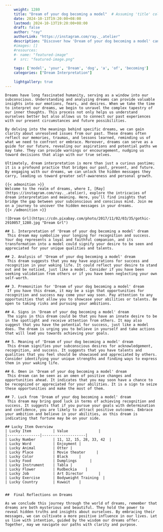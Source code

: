```yaml
---
    weight: 1280
    title: "Dream of your dog becoming a model"  # Assuming 'title' column exists
    date: 2024-10-13T19:20:00+08:00
    lastmod: 2024-10-13T19:20:00+08:00
    draft: false
    author: "ray"
    authorLink: "https://instagram.com/ray._.atelier"
    description: "Discover how 'Dream of your dog becoming a model' can interpret your future and uncover its significant meanings in your life."
    #images: []
    #resources:
    #- name: "featured-image"
    #  src: "featured-image.png"
    
    tags: ['model', 'your', 'Dream', 'dog', 'a', 'of', 'becoming']
    categories: ["Dream Interpretation"]
    
    lightgallery: true
---
```

    
    Dreams have long fascinated humanity, serving as a window into our subconscious. Understanding and analyzing dreams can provide valuable insights into our emotions, fears, and desires. When we take the time to interpret our dreams, we begin to unravel the complex tapestry of our inner thoughts. This process not only helps us understand ourselves better but also allows us to connect our past experiences with our present circumstances and future possibilities.
    
    By delving into the meanings behind specific dreams, we can gain clarity about unresolved issues from our past. These dreams often reflect our memories, traumas, and lessons learned, reminding us of what we need to confront or embrace. Moreover, dreams can serve as a guide for our future, revealing our aspirations and potential paths we may take. They can provide warnings or encouragement, nudging us toward decisions that align with our true selves.
    
    Ultimately, dream interpretation is more than just a curious pastime; it is a profound practice that bridges our past, present, and future. By engaging with our dreams, we can unlock the hidden messages they carry, leading us toward greater self-awareness and personal growth.
    
    {{< admonition >}}
    Welcome to the realm of dreams, where I, [Ray](https://instagram.com/ray._.atelier), explore the intricacies of dream interpretation and meaning. Here, you’ll find insights that bridge the gap between your subconscious and conscious mind. Join me on a journey to uncover the hidden messages in your dreams.
    {{< /admonition >}}
    
    ![Dream Grl](https://cdn.pixabay.com/photo/2017/11/02/03/35/gothic-2910057_1280.jpg "Dream Grl")
    
    ## 1. Interpretation of 'Dream of your dog becoming a model' dream
     This dream may symbolize your longing for recognition and success. Your dog represents a loyal and faithful companion, and its transformation into a model could signify your desire to be seen and appreciated for your unique qualities and talents.
    
    ## 2. Analysis of 'Dream of your dog becoming a model' dream
     This dream suggests that you may have aspirations for success and recognition in your waking life. It could reflect your desire to stand out and be noticed, just like a model. Consider if you have been seeking validation from others or if you have been neglecting your own self-worth.
    
    ## 3. Premonition for 'Dream of your dog becoming a model' dream
     If you have this dream, it may be a sign that opportunities for recognition and success may come your way soon. Pay attention to any opportunities that allow you to showcase your abilities or talents. Be open to taking risks and pursuing your ambitions.
    
    ## 4. Signs in 'Dream of your dog becoming a model' dream
     The signs in this dream could be that you have an innate desire to be in the spotlight and receive attention from others. It may also suggest that you have the potential for success, just like a model does. The dream is urging you to believe in yourself and take actions that will lead you towards achieving your goals.
    
    ## 5. Meaning of 'Dream of your dog becoming a model' dream
     This dream signifies your subconscious desires for acknowledgement, recognition, and success. It suggests that you have talents and qualities that you feel should be showcased and appreciated by others. Consider identifying your unique strengths and finding ways to express them in your waking life.
    
    ## 6. Omen in 'Dream of your dog becoming a model' dream
     This dream can be seen as an omen of positive changes and opportunities ahead. It indicates that you may soon have a chance to be recognized or appreciated for your abilities. It is a sign to seize these opportunities and make the most of them.
    
    ## 7. Luck from 'Dream of your dog becoming a model' dream
     This dream may bring good luck in terms of achieving recognition and success. It suggests that if you pursue your goals with determination and confidence, you are likely to attract positive outcomes. Embrace your ambition and believe in your abilities, as this dream is indicating that fortune may be on your side.
    
    ## Lucky Item Overview
    | Lucky Item          | Value              |
    |---------------|--------------------|
    | Lucky Number        | 11, 12, 15, 28, 33, 42  |
    | Lucky Word          | Enjoyment |
    | Lucky Animal        | Otter |
    | Lucky Place         | Movie theater     |
    | Lucky Color         | Black     |
    | Lucky Food          | Dumplings      |
    | Lucky Instrument    | Tabla |
    | Lucky Flower        | Rudbeckia    |
    | Lucky Job           | Art Director       |
    | Lucky Exercise      | Bodyweight Training  |
    | Lucky Country       | Kuwait    |
    
    
    ##  Final Reflections on Dreams
    
    As we conclude this journey through the world of dreams, remember that dreams are both mysterious and beautiful. They hold the power to reveal hidden truths and insights about ourselves. By embracing their messages, we can cultivate a more positive influence in our lives. Let us live with intention, guided by the wisdom our dreams offer. Together, may we navigate our paths with clarity and purpose.
    